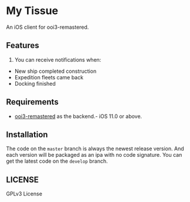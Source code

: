 # My Tissue
An iOS client for ooi3-remastered.

## Features
1. You can receive notifications when:
- New ship completed construction
- Expedition fleets came back
- Docking finished

## Requirements
- [ooi3-remastered](https://github.com/EnderQIU/ooi3-remastered) as the backend.- iOS 11.0 or above.

## Installation
The code on the `master` branch is always the newest release version. And each version will be packaged as an ipa with no code signature. You can get the latest code on the `develop` branch.

## LICENSE
GPLv3 License
